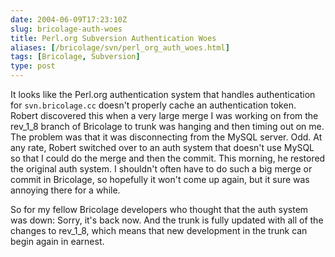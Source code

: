 ```yaml
--- 
date: 2004-06-09T17:23:10Z
slug: bricolage-auth-woes
title: Perl.org Subversion Authentication Woes
aliases: [/bricolage/svn/perl_org_auth_woes.html]
tags: [Bricolage, Subversion]
type: post
---
```


It looks like the Perl.org authentication system that handles authentication for
`svn.bricolage.cc` doesn't properly cache an authentication token. Robert
discovered this when a very large merge I was working on from the rev\_1\_8
branch of Bricolage to trunk was hanging and then timing out on me. The problem
was that it was disconnecting from the MySQL server. Odd. At any rate, Robert
switched over to an auth system that doesn't use MySQL so that I could do the
merge and then the commit. This morning, he restored the original auth system. I
shouldn't often have to do such a big merge or commit in Bricolage, so hopefully
it won't come up again, but it sure was annoying there for a while.

So for my fellow Bricolage developers who thought that the auth system was down:
Sorry, it's back now. And the trunk is fully updated with all of the changes to
rev\_1\_8, which means that new development in the trunk can begin again in
earnest.
